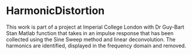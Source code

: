 # HarmonicDistortion
This work is part of a project at Imperial College London with Dr Guy-Bart Stan
Matlab function that takes in an impulse response that has been collected using the Sine Sweep method and linear deconvolution. The harmonics are identified, displayed in the frequency domain and removed.
